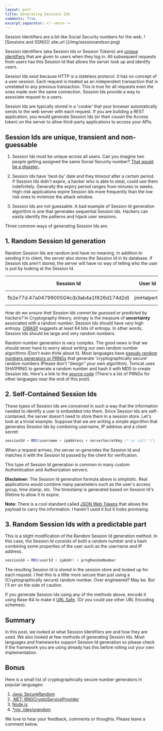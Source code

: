 ```yaml
---
layout: post
title: Generating Sessions Ids
comments: True
excerpt_separator: <!--more-->
---
```


Session Identifiers are a bit like Social Security numbers for the web.
![Sessions and SSN]({{ site.url }}/img/sessionandssn.png)

Session Identifiers (aka Session Ids or Session Tokens) are [unique identifiers](https://en.wikipedia.org/wiki/Unique_identifier) that are given to users when they log in. All subsequent requests from users has this Session Id that allows the server look up and identify users.

Session Ids exist because HTTP is a stateless protocol. It has no concept of a user session. Each request is treated as an independent transaction that is unrelated to any previous transaction. This is true for all requests even the ones made over the same connection. Session Ids provide a way to associate request to a users.

Session Ids are typically stored in a 'cookie' that your browser automatically sends to the web server with each request. If you are building a REST application, you would generate Session Ids  (or their cousin the Access token) on the server   to allow third-party applications to access your APIs.

<!--more-->

## Session Ids are unique, transient and non-guessable
1. Session Ids must be unique across all users. Can you imagine two people getting assigned the same Social Security number? [That would be a disaster.](http://www.pcworld.com/article/3004654/government/a-tale-of-two-women-same-birthday-same-social-security-number-same-big-data-mess.html).

2. Session Ids have 'best-by' date and they *timeout* after a certain period. If Session Ids didn't expire, a hacker who is able to steal, could use them indefinitely. Generally the expiry period ranges from minutes to weeks. High-risk applications expire Session Ids more frequently than the low risk ones to minimize the attack window.

3. Session Ids are not guessable. A bad example of Session Id generation algorithm is one that generates sequential Session Ids. Hackers can easily identify the patterns and hijack user sessions.  

Three common ways of generating Session Ids are:

## 1. Random Session Id generation
Random Session Ids are random and have no meaning. In addition to sending it to client, the server also stores the Session Id in its database. If Session Ids aren't stored, the server will have no way of telling who the user is just by looking at the Session Id.

| Session Id                               | User Id     | Expiry Time |
|------------------------------------------|-------------|-------------|
| fb2e77d.47a0479900504c(b3ab4a1f626d174d2d) | jimHalpert1 | 15 minutes|

*How do we ensure that Session Ids cannot be guessed or predicted by hackers?* In Cryptography theory, entropy is the measure of **uncertainty** associated with a random number. Session Ids should have *very* high entropy. [OWASP](https://www.owasp.org/index.php/Session_Management_Cheat_Sheet#Session_Expiration) suggests at least 64 bits of entropy. In other words, Session Ids should be large and very random numbers.

Random number generation is very complex. The good news is that we should never have to worry about writing our own random number algorithms (Don't even think about it). Most languages have [pseudo random numbers generators or PRNGs](https://en.wikipedia.org/wiki/Pseudorandom_number_generator) that generate 'cryptographically secure' random numbers (Please don't "design" your own algorithm). Tomcat uses SHA1PRNG to generate a random number and hash it with MD5 to create Session Ids. Here's a link to the [source code](https://docs.jboss.org/jbossas/javadoc/4.0.2/org/jboss/web/tomcat/tc5/session/SessionIDGenerator.java.html) (There's a list of PRNGs for other languages near the end of this post).

## 2. Self-Contained Session Ids

These types of Session Ids are conceived in such a way that the information needed to identify a user is embedded into them. Since Session Ids are self-contained, the server doesn't need to store them in a session store. Let's look at a trivial example. Suppose that we are writing a simple algorithm that generates Session Ids by combining username, IP address and a client secret:

```java
sessionId = MD5(username + ipAddress + serverSecretKey /* or salt */)
```
When a request arrives, the server *re-generates* the Session Id and matches it with the Session Id passed by the client for verification.

This type of Session Id generation is common in many custom Authentication and Authorization servers.

**Disclaimer:** The Session Id generation formula above is simplistic. Real applications would combine many parameters such as the user's access group, time stamp, etc. The timestamp is generated based on Session Id's lifetime to allow it to expire.

**Note:** There is a cool standard called [JSON Web Tokens](https://jwt.io/) that allows the payload to carry the information. I haven't used it but it looks promising.

## 3. Random Session Ids with a predictable part

This is a slight modification of the Random Session Id generation method. In this case, the Session Id consists of both a random number and a hash combining some properties of the user such as the username and IP address.

```java
sessionId = MD5(userId + ipAddr) + prngRandomNumber
```

The resulting Session Id is stored in the session store and looked up for each request. I feel this is a little more secure than just using a (Cryptographically secure) random number. Over engineered? May be. But I'll err on the side of caution.

If you generate Session Ids using any of the methods above, encode it using Base-64 to make it  [URL Safe](http://www.blooberry.com/indexdot/html/topics/urlencoding.htm). (Or you could use other URL Encoding schemes).

## Summary

In this post, we looked at what Session Identifiers are and how they are used. We also looked at few methods of generating Session Ids. Most languages and frameworks support Session Id generation so please check if the framework you are using already has this before rolling out your own implementation.

## Bonus
Here is a small list of cryptographically secure number generators in popular languages:

1. [Java: SecureRandom](https://docs.oracle.com/javase/8/docs/api/java/security/SecureRandom.html)
2. [.NET: RNGCryptoServiceProvider](https://msdn.microsoft.com/en-us/library/system.security.cryptography.rngcryptoserviceprovider(v=vs.110).aspx)
3. [Node.js](https://www.npmjs.com/package/uid-safe)
4. [*nix: /dev/urandom](http://linux.die.net/man/4/urandom)

<p class="message">
We love to hear your feedback, comments or thoughts. Please leave a comment below.
</p>
